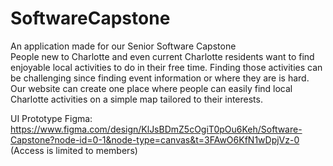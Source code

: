# SoftwareCapstone
An application made for our Senior Software Capstone  
People new to Charlotte and even current Charlotte residents want to find enjoyable local activities to do in their free time. Finding those activities can be challenging since finding event information or where they are is hard. Our website can create one place where people can easily find local Charlotte activities on a simple map tailored to their interests.

UI Prototype
Figma: https://www.figma.com/design/KlJsBDmZ5cOgiT0pOu6Keh/Software-Capstone?node-id=0-1&node-type=canvas&t=3FAwO6KfN1wDpjVz-0 (Access is limited to members)

